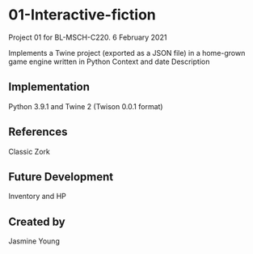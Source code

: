 # 01-Interactive-fiction
Project 01 for BL-MSCH-C220. 6 February 2021

Implements a Twine project (exported as a JSON file) in a home-grown game engine written in Python
Context and date
Description
## Implementation
Python 3.9.1 and Twine 2 (Twison 0.0.1 format)

## References
Classic Zork


## Future Development
Inventory and HP 

## Created by 
Jasmine Young